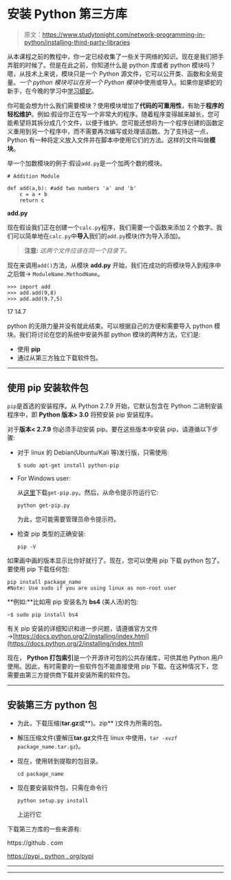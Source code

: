 # 安装 Python 第三方库

> 原文：<https://www.studytonight.com/network-programming-in-python/installing-third-party-libraries>

从本课程之前的教程中，你一定已经收集了一些关于网络的知识。现在是我们把手弄脏的时候了。但是在此之前，你知道什么是 python 库或者 python 模块吗？嗯，从技术上来说，模块只是一个 Python 源文件，它可以公开类、函数和全局变量。*一个 python 模块可以在另一个 Python 模块*中使用或导入。如果你是蟒蛇的新手，在今晚的学习中[学习蟒蛇](/python/)。

你可能会想为什么我们需要模块？使用模块增加了**代码的可重用性**，有助于**程序的轻松维护**。例如:假设你正在写一个非常大的程序。随着程序变得越来越长，您可能希望将其拆分成几个文件，以便于维护。您可能还想将为一个程序创建的函数定义重用到另一个程序中，而不需要再次编写或处理该函数。为了支持这一点，Python 有一种将定义放入文件并在脚本中使用它们的方法。这样的文件叫做**模块**。

举一个加数模块的例子:假设`add.py`是一个加两个数的模块。

```
# Addition Module

def add(a,b): #add two numbers 'a' and 'b'
    c = a + b
    return c
```

**add.py**

现在假设我们正在创建一个`calc.py`程序，我们需要一个函数来添加 2 个数字。我们可以简单地在`calc.py`中**导入**我们的`add.py`模块(作为导入添加)。

> **注意:** *这两个文件应该在同一个目录下。*

现在来调用`add()`方法，从模块 **add.py** 开始，我们在成功的将模块导入到程序中之后做→ `ModuleName.MethodName`。

```
>>> import add
>>> add.add(9,8)
>>> add.add(9.7,5)
```

17 14.7

python 的无限力量并没有就此结束。可以根据自己的方便和需要导入 python 模块。我们将讨论在您的系统中安装外部 python 模块的两种方法，它们是:

*   使用 **pip**
*   通过从第三方独立下载软件包。

* * *

## 使用 pip 安装软件包

`pip`是首选的安装程序。从 Python 2.7.9 开始，它默认包含在 Python 二进制安装程序中，即 **Python 版本> 3.0** 将预安装 pip 安装程序。

对于**版本< 2.7.9** 你必须手动安装 pip。要在这些版本中安装 pip，请遵循以下步骤:

*   对于 linux 的 Debian(Ubuntu/Kali 等)发行版，只需使用:

    ```
    $ sudo apt-get install python-pip
    ```

*   For Windows user:

    从[这里](https://bootstrap.pypa.io/get-pip.py)下载`get-pip.py`。然后，从命令提示符运行它:

    ```
    python get-pip.py
    ```

    为此，您可能需要管理员命令提示符。

*   检查 pip 类型的正确安装:

    ```
    pip -V
    ```

如果画中画的版本显示比你好就行了。现在，您可以使用 pip 下载 python 包了。要使用 pip 下载任何包:

```
pip install package_name
#Note: Use sudo if you are using linux as non-root user
```

**例如:**比如用 pip 安装名为 **bs4** (美人汤)的包:

```
~$ sudo pip install bs4
```

有关 pip 安装的详细知识和进一步问题，请遵循官方文件→[https://docs.python.org/2/installing/index.html](https://docs.python.org/2/installing/index.html)

现在， **Python 打包索引**是一个开源许可包的公共存储库，可供其他 Python 用户使用。因此，有时需要的一些软件包不能直接使用 pip 下载。在这种情况下，您需要由第三方提供商下载并安装所需的软件包。

* * *

## 安装第三方 python 包

*   为此，下载压缩(**tar.gz**或**)。zip** )文件为所需的包。
*   解压压缩文件(要解压**tar.gz**文件在 linux 中使用，`tar -xvzf package_name.tar.gz`)。
*   现在，使用转到提取的包目录。

    ```
    cd package_name
    ```

*   现在要安装软件包，只需在命令行

    ```
    python setup.py install
    ```

    上运行它

下载第三方库的一些来源有:

https://github . com

[https://pypi . python . org/pypi](https://pypi.python.org/pypi)

* * *

* * *